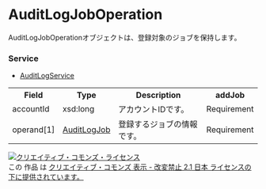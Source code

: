 # AuditLogJobOperation
AuditLogJobOperationオブジェクトは、登録対象のジョブを保持します。
  
### Service
+ [AuditLogService](../services/AuditLogService.md)
 
<table>
 <tr>
  <th>Field</th>
  <th>Type</th>
  <th>Description</th>
  <th>addJob</th>
 </tr>
 <tr>
  <td>accountId</td>
  <td>xsd:long</td>
  <td>アカウントIDです。</td>
  <td>Requirement</td>
 </tr>
 <tr>
  <td>operand[1]</td>
  <td><a href="./AuditLogJob.md">AuditLogJob</a></td>
  <td>登録するジョブの情報です。</td>
  <td>Requirement</td>
 </tr>
 </table>
   
<a rel="license" href="http://creativecommons.org/licenses/by-nd/2.1/jp/"><img alt="クリエイティブ・コモンズ・ライセンス" style="border-width:0" src="https://i.creativecommons.org/l/by-nd/2.1/jp/88x31.png" /></a><br />この 作品 は <a rel="license" href="http://creativecommons.org/licenses/by-nd/2.1/jp/">クリエイティブ・コモンズ 表示 - 改変禁止 2.1 日本 ライセンスの下に提供されています。</a>
